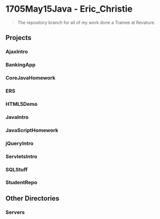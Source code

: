 # 1705May15Java - Eric_Christie
> The repository branch for all of my work done a Trainee at Revature.

## Projects
### AjaxIntro


### BankingApp


### CoreJavaHomework


### ERS


### HTML5Demo


### JavaIntro


### JavaScriptHomework


### jQueryIntro


### ServletsIntro


### SQLStuff


### StudentRepo



## Other Directories
### Servers












